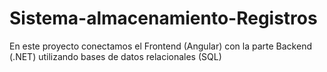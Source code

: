 # Sistema-almacenamiento-Registros
En este proyecto conectamos el Frontend (Angular) con la parte Backend (.NET) utilizando bases de datos relacionales (SQL)
